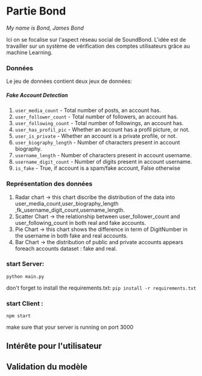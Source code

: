 # Partie Bond
*My name is Bond, James Bond*

Ici on se focalise sur l'aspect réseau social de SoundBond. L'idée est de travailler sur un système de vérification des comptes utilisateurs grâce au machine Learning.

### Données

Le jeu de données contient deux jeux de données:

##### Fake Account Detection
1. `user_media_count` - Total number of posts, an account has.
2. `user_follower_count` - Total number of followers, an account has.
3. `user_following_count` - Total number of followings, an account has.
4. `user_has_profil_pic` - Whether an account has a profil picture, or not.
5. `user_is_private` - Whether an account is a private profile, or not.
6. `user_biography_length` - Number of characters present in account biography.
7. `username_length` - Number of characters present in account username.
8. `username_digit_count` - Number of digits present in account username.
9. `is_fake` - True, if account is a spam/fake account, False otherwise

### Représentation des données
1. Radar chart -> this chart discribe the distribution of the data into user_media_count,user_biography_length ,fk_username_digit_count,username_length.
2. Scatter Chart -> the relationship between user_follower_count and user_following_count in both real and fake accounts.
3. Pie Chart -> this chart shows the difference in term of DigitNumber in the username in both fake and real accounts.
4. Bar Chart ->  the distribution of public and private accounts appears foreach accounts dataset : fake and real.


### start Server: 
```python main.py```

don't forget to install the requirements.txt: ```pip install -r requirements.txt```

### start Client  :
```npm start```

make sure that your server is running on port 3000


## Intérête pour l'utilisateur

## Validation du modèle